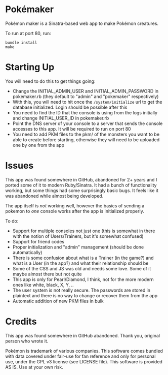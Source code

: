 Pokémaker
=========

Pokémon maker is a Sinatra-based web app to make Pokémon creatures.

To run at port 80, run:

```
bundle install
make
```

Starting Up
===========

You will need to do this to get things going:

 * Change the INITIAL_ADMIN_USER  and INITIAL_ADMIN_PASSWORD in pokemaker.rb (they default to "admin" and "pokemaker" respectively)
 * With this, you will need to hit once the `/system/initialize` url to get the database initialized. Login should be possible after this
 * You need to find the ID that the console is using from the logs initially and change INITIAL_USER_ID in pokemaker.rb
 * Point the DNS server of your console to a server that sends the console accesses to this app. It will be required to run on port 80
 * You need to add PKM files to the pkm/ of the monsters you want to be able to create before starting, otherwise they will need to be uploaded one by one from the app

Issues
======

This app was found somewhere in GitHub, abandoned for 2+ years and I ported some of it to modern Ruby/Sinatra. It had a bunch of functionality working, but some things had some surprisingly basic bugs. It feels like it was abandoned while almost being developed.

The app itself is *not* working well, however the basics of sending a pokemon to *one* console works after the app is initialized properly.

To do:

 * Support for multiple consoles not just one (this is somewhat in there with the notion of Users/Trainers, but it's somewhat confused)
 * Support for friend codes
 * Proper initialization and "admin" management (should be done automatically)
 * There is some confusion about what is a Trainer (in the game?) and what is a User (in the app?) and what their relationship should be
 * Some of the CSS and JS was old and needs some love. Some of it maybe almost there but not quite
 * This app is only for Pearl/Diamond, I think, not for the more modern ones like white, black, X, Y, ..
 * The user system is not really secure. The passwords are stored in plaintext and there is no way to change or recover them from the app
 * Automatic addition of new PKM files in bulk

Credits
========

This app was found somewhere in GitHub abandoned. Thank you, original person who wrote it.

Pokémon is trademark of various companies. This software comes bundled with data covered under fair-use for fan reference and only for personal use, under the GPL v3 license (see LICENSE file). This software is provided AS IS. Use at your own risk.
